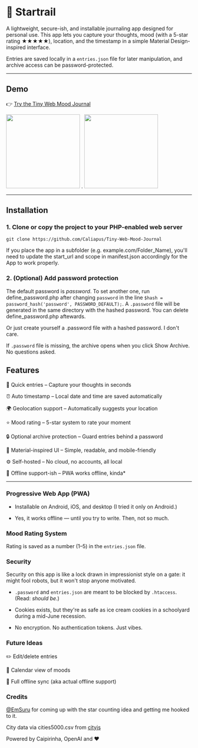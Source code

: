 # 🔭 Startrail

A lightweight, secure-ish, and installable journaling app designed for personal use. This app lets you capture your thoughts, mood (with a 5-star rating ★★★★★), location, and the timestamp in a simple Material Design-inspired interface.

Entries are saved locally in a `entries.json` file for later manipulation, and archive access can be password-protected.

---

## Demo

👉 [Try the Tiny Web Mood Journal](https://tiny-web-mood-journal.caliap.ro)

<img src="https://github.com/user-attachments/assets/ac94f95e-2a19-42b7-82fd-0361aec77529" width=200>
.
<img src="https://github.com/user-attachments/assets/9533d48e-4498-4af5-b282-de8d31ccdd8e" width=200>

---

## Installation

### 1. Clone or copy the project to your PHP-enabled web server

    git clone https://github.com/Caliapus/Tiny-Web-Mood-Journal
 
If you place the app in a subfolder (e.g. example.com/Folder_Name), you'll need to update the start_url and scope in manifest.json accordingly for the App to work properly.

### 2. (Optional) Add password protection

The default password is _password_. To set another one, run define_password.php after changing ```password``` in the line 
```$hash = password_hash('password', PASSWORD_DEFAULT);```. A ```.password``` file will be generated in the same directory with the hashed password. You can delete define_password.php aftewards. 

Or just create yourself a .password file with a hashed password. I don't care. 

If ```.password``` file is missing, the archive opens when you click Show Archive. No questions asked.


##  Features

📝 Quick entries – Capture your thoughts in seconds

⏰ Auto timestamp – Local date and time are saved automatically

🌍 Geolocation support – Automatically suggests your location

⭐ Mood rating – 5-star system to rate your moment

🔒 Optional archive protection – Guard entries behind a password

🧠 Material-inspired UI – Simple, readable, and mobile-friendly

⚙️ Self-hosted – No cloud, no accounts, all local

💾 Offline support-ish – PWA works offline, kinda*

---

  
###  Progressive Web App (PWA)

* Installable on Android, iOS, and desktop (I tried it only on Android.)

* Yes, it works offline — until you try to write. Then, not so much.


###  Mood Rating System

Rating is saved as a number (1–5) in the ```entries.json``` file. 


###  Security

Security on this app is like a lock drawn in impressionist style on a gate: it might fool robots, but it won't stop anyone motivated.

* `.password` and `entries.json` are meant to be blocked by `.htaccess`. (Read: _should be_.)

* Cookies exists, but they're as safe as ice cream cookies in a schoolyard during a mid-June recession.

* No encryption. No authentication tokens. Just vibes.


###  Future Ideas

✏️ Edit/delete entries

📆 Calendar view of moods

🔄 Full offline sync (aka actual offline support)


###  Credits

[@EmSuru](!https://github.com/emsuru) for coming up with the star counting idea and getting me hooked to it. 

City data via cities5000.csv from [cityjs](!https://github.com/MxAshUp/cityjs)

Powered by Caipirinha, OpenAI and ❤️ 





